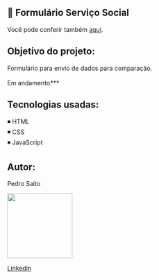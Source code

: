 ## 📑 Formulário Serviço Social

Você pode conferir também <a href="https://pedrosaito1.github.io/form-servico-social/" target="_blank">aqui</a>.

## Objetivo do projeto:

Formulário para envio de dados para comparação. <br><br>
Em andamento*** <br>

## Tecnologias usadas:

◾ HTML <br>
◾ CSS <br>
◾ JavaScript <br>

## Autor:

Pedro Saito <br>

<img src="/img/pedro_saito.jpg" width="150px"></img><br>

<a href="https://www.linkedin.com/in/pedrosaito1/" target="_blank">Linkedin</a>
